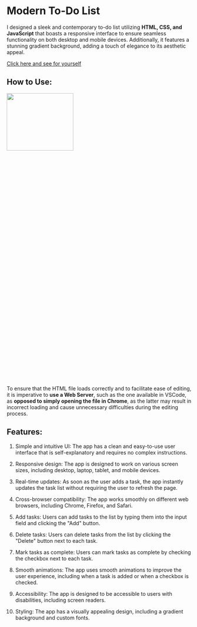 # Modern To-Do List

I designed a sleek and contemporary to-do list utilizing **HTML, CSS, and JavaScript** that boasts a responsive interface to ensure seamless functionality on both desktop and mobile devices. Additionally, it features a stunning gradient background, adding a touch of elegance to its aesthetic appeal.

[Click here and see for yourself](https://a9qx.github.io/modern-todo-list/)

## How to Use:

<img src="https://i.imgur.com/2NbEClv.png"  width="60%" height="20%">

To ensure that the HTML file loads correctly and to facilitate ease of editing, it is imperative to **use a Web Server**, such as the one available in VSCode, as **opposed to simply opening the file in Chrome**, as the latter may result in incorrect loading and cause unnecessary difficulties during the editing process.

## Features:

1.  Simple and intuitive UI: The app has a clean and easy-to-use user interface that is self-explanatory and requires no complex instructions.
    
2.  Responsive design: The app is designed to work on various screen sizes, including desktop, laptop, tablet, and mobile devices.
    
3.  Real-time updates: As soon as the user adds a task, the app instantly updates the task list without requiring the user to refresh the page.
    
4.  Cross-browser compatibility: The app works smoothly on different web browsers, including Chrome, Firefox, and Safari.
    
5.  Add tasks: Users can add tasks to the list by typing them into the input field and clicking the "Add" button.
    
6.  Delete tasks: Users can delete tasks from the list by clicking the "Delete" button next to each task.
    
7.  Mark tasks as complete: Users can mark tasks as complete by checking the checkbox next to each task.
    
8.  Smooth animations: The app uses smooth animations to improve the user experience, including when a task is added or when a checkbox is checked.
    
9.  Accessibility: The app is designed to be accessible to users with disabilities, including screen readers.
    
10.  Styling: The app has a visually appealing design, including a gradient background and custom fonts.
